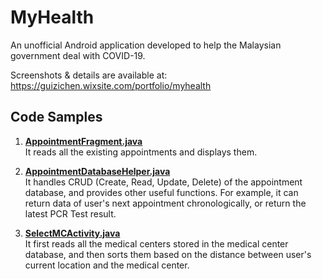 # MyHealth
An unofficial Android application developed to help the Malaysian government deal with COVID-19.

Screenshots & details are available at:
https://guizichen.wixsite.com/portfolio/myhealth

## Code Samples
1. [**AppointmentFragment.java**](https://github.com/Gavin-Guiii/MyHealth/blob/main/app/src/main/java/com/RobX/MyHealth/AppointmentFragment.java) <br>It reads all the existing appointments and displays them.



2. [**AppointmentDatabaseHelper.java**](https://github.com/Gavin-Guiii/MyHealth/blob/main/app/src/main/java/com/RobX/MyHealth/AppointmentDatabaseHelper.java) <br> It handles CRUD (Create, Read, Update, Delete) of the appointment database, and provides other useful functions. For example, it can return data of user's next appointment chronologically, or return the latest PCR Test result.



3. [**SelectMCActivity.java**](https://github.com/Gavin-Guiii/MyHealth/blob/main/app/src/main/java/com/RobX/MyHealth/SelectMCActivity.java) <br> It first reads all the medical centers stored in the medical center database, and then sorts them based on the distance between user's current location and the medical center.



